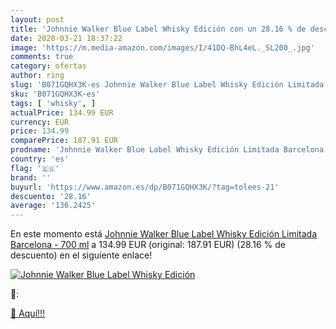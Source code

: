 ```yaml
---
layout: post
title: 'Johnnie Walker Blue Label Whisky Edición con un 28.16 % de descuento'
date: 2020-03-21 18:37:22
image: 'https://m.media-amazon.com/images/I/41DQ-BhL4eL._SL200_.jpg'
comments: true
category: ofertas
author: ring
slug: 'B071GQHX3K-es Johnnie Walker Blue Label Whisky Edición Limitada...'
sku: 'B071GQHX3K-es'
tags: [ 'whisky', ]
actualPrice: 134.99 EUR
currency: EUR
price: 134.99
comparePrice: 187.91 EUR
prodname: 'Johnnie Walker Blue Label Whisky Edición Limitada Barcelona - 700 ml'
country: 'es'
flag: '🇪🇸'
brand: ''
buyurl: 'https://www.amazon.es/dp/B071GQHX3K/?tag=tolees-21'
descuento: '28.16'
average: '136.2425'
---
```


En este momento está [Johnnie Walker Blue Label Whisky Edición Limitada Barcelona - 700 ml](https://www.amazon.es/dp/B071GQHX3K/?tag=tolees-21) a 134.99 EUR (original: 187.91 EUR) (28.16 %  de descuento) en el siguiente enlace!

[![Johnnie Walker Blue Label Whisky Edición](https://m.media-amazon.com/images/I/41DQ-BhL4eL._SL200_.jpg)](https://www.amazon.es/dp/B071GQHX3K/?tag=tolees-21)

🔎:


[🛒 Aquí!!!](https://www.amazon.es/dp/B071GQHX3K/?tag=tolees-21)
